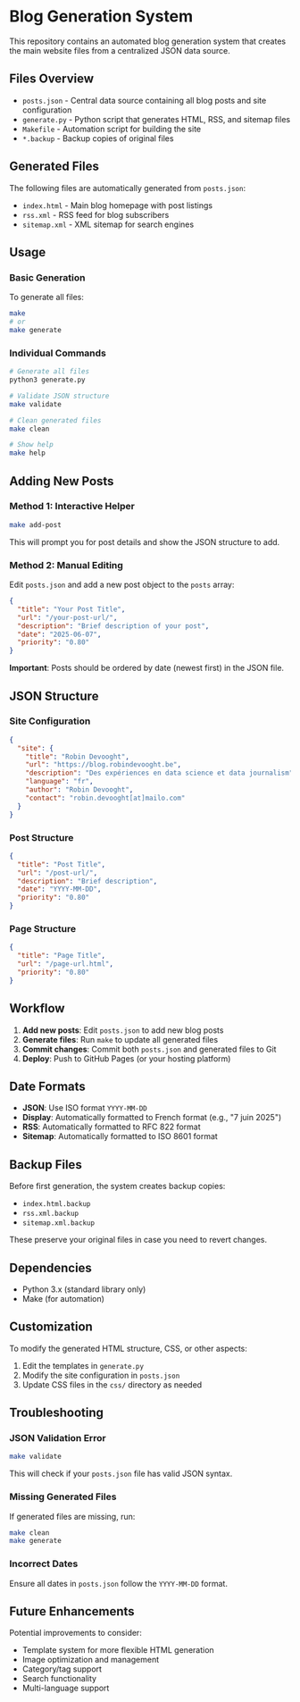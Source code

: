 # Blog Generation System

This repository contains an automated blog generation system that creates the main website files from a centralized JSON data source.

## Files Overview

- `posts.json` - Central data source containing all blog posts and site configuration
- `generate.py` - Python script that generates HTML, RSS, and sitemap files
- `Makefile` - Automation script for building the site
- `*.backup` - Backup copies of original files

## Generated Files

The following files are automatically generated from `posts.json`:

- `index.html` - Main blog homepage with post listings
- `rss.xml` - RSS feed for blog subscribers
- `sitemap.xml` - XML sitemap for search engines

## Usage

### Basic Generation

To generate all files:
```bash
make
# or
make generate
```

### Individual Commands

```bash
# Generate all files
python3 generate.py

# Validate JSON structure
make validate

# Clean generated files
make clean

# Show help
make help
```

## Adding New Posts

### Method 1: Interactive Helper
```bash
make add-post
```
This will prompt you for post details and show the JSON structure to add.

### Method 2: Manual Editing
Edit `posts.json` and add a new post object to the `posts` array:

```json
{
  "title": "Your Post Title",
  "url": "/your-post-url/",
  "description": "Brief description of your post",
  "date": "2025-06-07",
  "priority": "0.80"
}
```

**Important**: Posts should be ordered by date (newest first) in the JSON file.

## JSON Structure

### Site Configuration
```json
{
  "site": {
    "title": "Robin Devooght",
    "url": "https://blog.robindevooght.be",
    "description": "Des expériences en data science et data journalism",
    "language": "fr",
    "author": "Robin Devooght",
    "contact": "robin.devooght[at]mailo.com"
  }
}
```

### Post Structure
```json
{
  "title": "Post Title",
  "url": "/post-url/",
  "description": "Brief description",
  "date": "YYYY-MM-DD",
  "priority": "0.80"
}
```

### Page Structure
```json
{
  "title": "Page Title",
  "url": "/page-url.html",
  "priority": "0.80"
}
```

## Workflow

1. **Add new posts**: Edit `posts.json` to add new blog posts
2. **Generate files**: Run `make` to update all generated files
3. **Commit changes**: Commit both `posts.json` and generated files to Git
4. **Deploy**: Push to GitHub Pages (or your hosting platform)

## Date Formats

- **JSON**: Use ISO format `YYYY-MM-DD`
- **Display**: Automatically formatted to French format (e.g., "7 juin 2025")
- **RSS**: Automatically formatted to RFC 822 format
- **Sitemap**: Automatically formatted to ISO 8601 format

## Backup Files

Before first generation, the system creates backup copies:
- `index.html.backup`
- `rss.xml.backup`
- `sitemap.xml.backup`

These preserve your original files in case you need to revert changes.

## Dependencies

- Python 3.x (standard library only)
- Make (for automation)

## Customization

To modify the generated HTML structure, CSS, or other aspects:

1. Edit the templates in `generate.py`
2. Modify the site configuration in `posts.json`
3. Update CSS files in the `css/` directory as needed

## Troubleshooting

### JSON Validation Error
```bash
make validate
```
This will check if your `posts.json` file has valid JSON syntax.

### Missing Generated Files
If generated files are missing, run:
```bash
make clean
make generate
```

### Incorrect Dates
Ensure all dates in `posts.json` follow the `YYYY-MM-DD` format.

## Future Enhancements

Potential improvements to consider:
- Template system for more flexible HTML generation
- Image optimization and management
- Category/tag support
- Search functionality
- Multi-language support